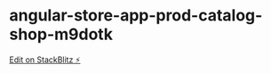 # angular-store-app-prod-catalog-shop-m9dotk

[Edit on StackBlitz ⚡️](https://stackblitz.com/edit/angular-store-app-prod-catalog-shop-m9dotk)